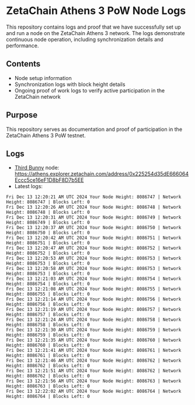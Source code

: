# ZetaChain Athens 3 PoW Node Logs
This repository contains logs and proof that we have successfully set up and run a node on the ZetaChain Athens 3 network. The logs demonstrate continuous node operation, including synchronization details and performance.

## Contents
- Node setup information
- Synchronization logs with block height details
- Ongoing proof of work logs to verify active participation in the ZetaChain network

## Purpose
This repository serves as documentation and proof of participation in the ZetaChain Athens 3 PoW testnet.

## Logs

- [Third Bunny](https://thirdbunny.xyz/) node: https://athens.explorer.zetachain.com/address/0x225254d35dE666064Eccc5ce16eF1D8bF8D7b5EE
- Latest logs:
```
Fri Dec 13 12:20:21 AM UTC 2024 Your Node Height: 8086747 | Network Height: 8086747 | Blocks Left: 0
Fri Dec 13 12:20:26 AM UTC 2024 Your Node Height: 8086748 | Network Height: 8086748 | Blocks Left: 0
Fri Dec 13 12:20:31 AM UTC 2024 Your Node Height: 8086749 | Network Height: 8086749 | Blocks Left: 0
Fri Dec 13 12:20:37 AM UTC 2024 Your Node Height: 8086750 | Network Height: 8086750 | Blocks Left: 0
Fri Dec 13 12:20:42 AM UTC 2024 Your Node Height: 8086751 | Network Height: 8086751 | Blocks Left: 0
Fri Dec 13 12:20:47 AM UTC 2024 Your Node Height: 8086752 | Network Height: 8086752 | Blocks Left: 0
Fri Dec 13 12:20:53 AM UTC 2024 Your Node Height: 8086753 | Network Height: 8086753 | Blocks Left: 0
Fri Dec 13 12:20:58 AM UTC 2024 Your Node Height: 8086753 | Network Height: 8086753 | Blocks Left: 0
Fri Dec 13 12:21:03 AM UTC 2024 Your Node Height: 8086754 | Network Height: 8086754 | Blocks Left: 0
Fri Dec 13 12:21:08 AM UTC 2024 Your Node Height: 8086755 | Network Height: 8086755 | Blocks Left: 0
Fri Dec 13 12:21:14 AM UTC 2024 Your Node Height: 8086756 | Network Height: 8086756 | Blocks Left: 0
Fri Dec 13 12:21:19 AM UTC 2024 Your Node Height: 8086757 | Network Height: 8086757 | Blocks Left: 0
Fri Dec 13 12:21:24 AM UTC 2024 Your Node Height: 8086758 | Network Height: 8086758 | Blocks Left: 0
Fri Dec 13 12:21:30 AM UTC 2024 Your Node Height: 8086759 | Network Height: 8086759 | Blocks Left: 0
Fri Dec 13 12:21:35 AM UTC 2024 Your Node Height: 8086760 | Network Height: 8086760 | Blocks Left: 0
Fri Dec 13 12:21:41 AM UTC 2024 Your Node Height: 8086761 | Network Height: 8086761 | Blocks Left: 0
Fri Dec 13 12:21:46 AM UTC 2024 Your Node Height: 8086762 | Network Height: 8086762 | Blocks Left: 0
Fri Dec 13 12:21:51 AM UTC 2024 Your Node Height: 8086762 | Network Height: 8086762 | Blocks Left: 0
Fri Dec 13 12:21:56 AM UTC 2024 Your Node Height: 8086763 | Network Height: 8086763 | Blocks Left: 0
Fri Dec 13 12:22:02 AM UTC 2024 Your Node Height: 8086764 | Network Height: 8086764 | Blocks Left: 0
```
